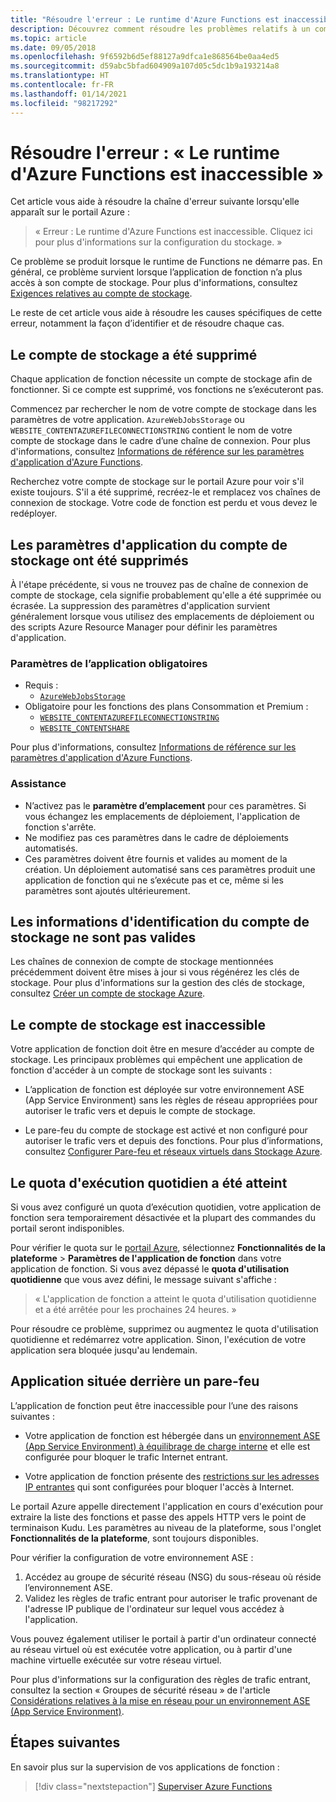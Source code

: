 ```yaml
---
title: "Résoudre l'erreur : Le runtime d'Azure Functions est inaccessible"
description: Découvrez comment résoudre les problèmes relatifs à un compte de stockage non valide.
ms.topic: article
ms.date: 09/05/2018
ms.openlocfilehash: 9f6592b6d5ef88127a9dfca1e868564be0aa4ed5
ms.sourcegitcommit: d59abc5bfad604909a107d05c5dc1b9a193214a8
ms.translationtype: HT
ms.contentlocale: fr-FR
ms.lasthandoff: 01/14/2021
ms.locfileid: "98217292"
---
```

# <a name="troubleshoot-error-azure-functions-runtime-is-unreachable"></a>Résoudre l'erreur : « Le runtime d'Azure Functions est inaccessible »

Cet article vous aide à résoudre la chaîne d'erreur suivante lorsqu'elle apparaît sur le portail Azure :

> « Erreur : Le runtime d'Azure Functions est inaccessible. Cliquez ici pour plus d'informations sur la configuration du stockage. »

Ce problème se produit lorsque le runtime de Functions ne démarre pas. En général, ce problème survient lorsque l’application de fonction n’a plus accès à son compte de stockage. Pour plus d'informations, consultez [Exigences relatives au compte de stockage](storage-considerations.md#storage-account-requirements).

Le reste de cet article vous aide à résoudre les causes spécifiques de cette erreur, notamment la façon d’identifier et de résoudre chaque cas.

## <a name="storage-account-was-deleted"></a>Le compte de stockage a été supprimé

Chaque application de fonction nécessite un compte de stockage afin de fonctionner. Si ce compte est supprimé, vos fonctions ne s’exécuteront pas.

Commencez par rechercher le nom de votre compte de stockage dans les paramètres de votre application. `AzureWebJobsStorage` ou `WEBSITE_CONTENTAZUREFILECONNECTIONSTRING` contient le nom de votre compte de stockage dans le cadre d’une chaîne de connexion. Pour plus d'informations, consultez [Informations de référence sur les paramètres d'application d'Azure Functions](./functions-app-settings.md#azurewebjobsstorage).

Recherchez votre compte de stockage sur le portail Azure pour voir s'il existe toujours. S'il a été supprimé, recréez-le et remplacez vos chaînes de connexion de stockage. Votre code de fonction est perdu et vous devez le redéployer.

## <a name="storage-account-application-settings-were-deleted"></a>Les paramètres d'application du compte de stockage ont été supprimés

À l'étape précédente, si vous ne trouvez pas de chaîne de connexion de compte de stockage, cela signifie probablement qu'elle a été supprimée ou écrasée. La suppression des paramètres d'application survient généralement lorsque vous utilisez des emplacements de déploiement ou des scripts Azure Resource Manager pour définir les paramètres d'application.

### <a name="required-application-settings"></a>Paramètres de l’application obligatoires

* Requis :
    * [`AzureWebJobsStorage`](./functions-app-settings.md#azurewebjobsstorage)
* Obligatoire pour les fonctions des plans Consommation et Premium :
    * [`WEBSITE_CONTENTAZUREFILECONNECTIONSTRING`](./functions-app-settings.md)
    * [`WEBSITE_CONTENTSHARE`](./functions-app-settings.md)

Pour plus d'informations, consultez [Informations de référence sur les paramètres d'application d'Azure Functions](./functions-app-settings.md).

### <a name="guidance"></a>Assistance

* N’activez pas le **paramètre d’emplacement** pour ces paramètres. Si vous échangez les emplacements de déploiement, l'application de fonction s'arrête.
* Ne modifiez pas ces paramètres dans le cadre de déploiements automatisés.
* Ces paramètres doivent être fournis et valides au moment de la création. Un déploiement automatisé sans ces paramètres produit une application de fonction qui ne s’exécute pas et ce, même si les paramètres sont ajoutés ultérieurement.

## <a name="storage-account-credentials-are-invalid"></a>Les informations d'identification du compte de stockage ne sont pas valides

Les chaînes de connexion de compte de stockage mentionnées précédemment doivent être mises à jour si vous régénérez les clés de stockage. Pour plus d'informations sur la gestion des clés de stockage, consultez [Créer un compte de stockage Azure](../storage/common/storage-account-create.md).

## <a name="storage-account-is-inaccessible"></a>Le compte de stockage est inaccessible

Votre application de fonction doit être en mesure d’accéder au compte de stockage. Les principaux problèmes qui empêchent une application de fonction d'accéder à un compte de stockage sont les suivants :

* L’application de fonction est déployée sur votre environnement ASE (App Service Environment) sans les règles de réseau appropriées pour autoriser le trafic vers et depuis le compte de stockage.

* Le pare-feu du compte de stockage est activé et non configuré pour autoriser le trafic vers et depuis des fonctions. Pour plus d’informations, consultez [Configurer Pare-feu et réseaux virtuels dans Stockage Azure](../storage/common/storage-network-security.md?toc=%2fazure%2fstorage%2ffiles%2ftoc.json).

## <a name="daily-execution-quota-is-full"></a>Le quota d'exécution quotidien a été atteint

Si vous avez configuré un quota d’exécution quotidien, votre application de fonction sera temporairement désactivée et la plupart des commandes du portail seront indisponibles. 

Pour vérifier le quota sur le [portail Azure](https://portal.azure.com), sélectionnez **Fonctionnalités de la plateforme** > **Paramètres de l'application de fonction** dans votre application de fonction. Si vous avez dépassé le **quota d'utilisation quotidienne** que vous avez défini, le message suivant s'affiche :

  > « L'application de fonction a atteint le quota d'utilisation quotidienne et a été arrêtée pour les prochaines 24 heures. »

Pour résoudre ce problème, supprimez ou augmentez le quota d'utilisation quotidienne et redémarrez votre application. Sinon, l'exécution de votre application sera bloquée jusqu'au lendemain.

## <a name="app-is-behind-a-firewall"></a>Application située derrière un pare-feu

L’application de fonction peut être inaccessible pour l’une des raisons suivantes :

* Votre application de fonction est hébergée dans un [environnement ASE (App Service Environment) à équilibrage de charge interne](../app-service/environment/create-ilb-ase.md) et elle est configurée pour bloquer le trafic Internet entrant.

* Votre application de fonction présente des [restrictions sur les adresses IP entrantes](functions-networking-options.md#inbound-access-restrictions) qui sont configurées pour bloquer l'accès à Internet. 

Le portail Azure appelle directement l'application en cours d'exécution pour extraire la liste des fonctions et passe des appels HTTP vers le point de terminaison Kudu. Les paramètres au niveau de la plateforme, sous l'onglet **Fonctionnalités de la plateforme**, sont toujours disponibles.

Pour vérifier la configuration de votre environnement ASE :
1. Accédez au groupe de sécurité réseau (NSG) du sous-réseau où réside l’environnement ASE.
1. Validez les règles de trafic entrant pour autoriser le trafic provenant de l'adresse IP publique de l'ordinateur sur lequel vous accédez à l'application. 
   
Vous pouvez également utiliser le portail à partir d'un ordinateur connecté au réseau virtuel où est exécutée votre application, ou à partir d'une machine virtuelle exécutée sur votre réseau virtuel. 

Pour plus d'informations sur la configuration des règles de trafic entrant, consultez la section « Groupes de sécurité réseau » de l'article [Considérations relatives à la mise en réseau pour un environnement ASE (App Service Environment)](../app-service/environment/network-info.md#network-security-groups).

## <a name="next-steps"></a>Étapes suivantes

En savoir plus sur la supervision de vos applications de fonction :

> [!div class="nextstepaction"]
> [Superviser Azure Functions](functions-monitoring.md)
